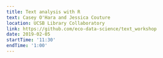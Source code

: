 ```yaml
---
title: Text analysis with R
text: Casey O'Hara and Jessica Couture
location: UCSB Library Collaboratory
link: https://github.com/eco-data-science/text_workshop
date: 2019-02-05
startTime: '11:30'
endTime: '1:00'
---
```

